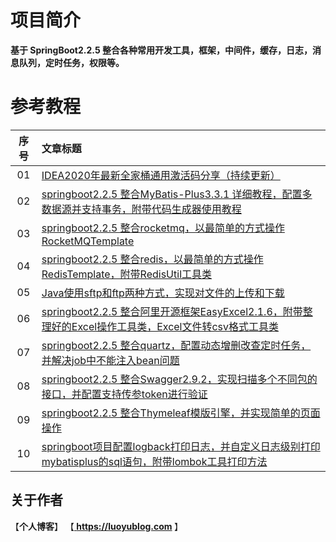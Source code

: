 # 项目简介
<b>基于 SpringBoot2.2.5 整合各种常用开发工具，框架，中间件，缓存，日志，消息队列，定时任务，权限等。</b>

# 参考教程
|序号|文章标题|
|:---:|:---|
|01|[IDEA2020年最新全家桶通用激活码分享（持续更新）](https://www.jianshu.com/p/b148b93534a0)|
|02|[springboot2.2.5 整合MyBatis-Plus3.3.1 详细教程，配置多数据源并支持事务，附带代码生成器使用教程](https://www.jianshu.com/p/5e4218d47578)|
|03|[springboot2.2.5 整合rocketmq，以最简单的方式操作RocketMQTemplate](https://www.jianshu.com/p/c66cd3a703dc)|
|04|[springboot2.2.5 整合redis，以最简单的方式操作RedisTemplate，附带RedisUtil工具类](https://www.jianshu.com/p/3ba1cb01407b)|
|05|[Java使用sftp和ftp两种方式，实现对文件的上传和下载](https://www.jianshu.com/p/2b169db088be)|
|06|[springboot2.2.5 整合阿里开源框架EasyExcel2.1.6，附带整理好的Excel操作工具类，Excel文件转csv格式工具类](https://www.jianshu.com/p/2fe693313e02)|
|07|[springboot2.2.5 整合quartz，配置动态增删改查定时任务，并解决job中不能注入bean问题](https://www.jianshu.com/p/ca2bfbdfee68)|
|08|[springboot2.2.5 整合Swagger2.9.2，实现扫描多个不同包的接口，并配置支持传参token进行验证](https://www.jianshu.com/p/7386a0e04ca8)|
|09|[springboot2.2.5 整合Thymeleaf模版引擎，并实现简单的页面操作](https://www.jianshu.com/p/334e8ce0758e)|
|10|[springboot项目配置logback打印日志，并自定义日志级别打印mybatisplus的sql语句，附带lombok工具打印方法](https://www.jianshu.com/p/a7f1a33b9825)|

## 关于作者
【<b>个人博客</b>】    【<b><a href="https://luoyublog.com"> https://luoyublog.com </a></b>】<br/>